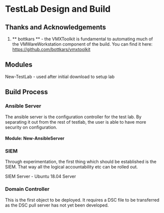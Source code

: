 # TestLab Design and Build

## Thanks and Acknowledgements
1. ** bottkars ** - the VMXToolkit is fundamental to automating much of the VMWareWorkstation component of the build. You can find it here: https://github.com/bottkars/vmxtoolkit

## Modules
New-TestLab - used after initial download to setup lab
 
## Build Process
### Ansible Server
The ansible server is the configuration controller for the test lab. By separating it out from the rest of testlab, the user is able to have more security on configuration.
#### Module: New-AnsibleServer


### SIEM
Through experimentation, the first thing which should be established is the SIEM.
That way all the logical accountability etc can be rolled out.

SIEM Server - Ubuntu 18.04 Server

### Domain Controller
This is the first object to be deployed. It requires a DSC file to be transferred as the DSC pull server has not yet been developed.
